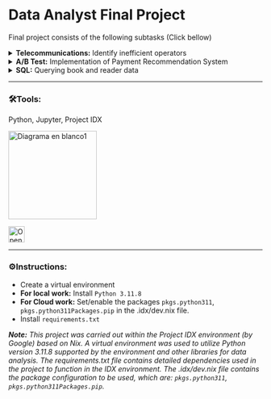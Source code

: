 # Data Analyst Final Project
Final project consists of the following subtasks (Click bellow)

<details>
  <summary><b>Telecommunications:</b> Identify inefficient operators</summary><br>

  <b>Business Type:</b> Virtual Telephony Service<br>
  
  <b>Description</b><br>
  Identify inefficient operators based on dropped calls and long wait times for incoming calls, and low number of outgoing calls; so that supervisors can make decisions regarding staff training and management to improve operational efficiency and customer satisfaction.
  
  <b>Process</b><br>
  <img src="https://github.com/ScinDBad/DA_proyecto_final/assets/153782475/abe0622c-7976-4ea1-b6d0-1f0d6d13abd5" alt="Diagrama en blanco8" width="500"><br>
</details>


<details>
  <summary><b>A/B Test:</b> Implementation of Payment Recommendation System</summary><br>
  
  <b>Business Type:</b> International Online Store<br>
  
  <b>Description</b><br>
  To test changes related to the introduction of an improved recommendation system, observe the feasibility of implementing the new system, and its conversion of purchases within the next 14 days.
  
  <b>Process</b><br>
  <img src="https://github.com/ScinDBad/DA_proyecto_final/assets/153782475/07f48332-0d35-4092-a97b-5838d036541c" alt="Diagrama en blanco8" width="500"><br>
</details>

<details>
  <summary><b>SQL:</b> Querying book and reader data</summary><br>
  
  <b>Business Type:</b> Digital Library Application Development Startup<br>
  
  <b>Description</b><br>
  Connect to a database of books, publishers, authors, and customer ratings and book reviews to generate a value proposition for a new product (book purchase and digital reading application) based on descriptive statistics, trending authors, publishers, titles, and reviews.
  
  <b>Process</b><br>
  <img src="https://github.com/ScinDBad/DA_proyecto_final/assets/153782475/70b10f4a-3c5e-4262-b091-136041aa5c84" alt="Diagrama en blanco8" width="500"><br>
</details>

___

### 🛠️Tools:<br>
Python, Jupyter, Project IDX

<img src="https://github.com/ScinDBad/gamEda/assets/153782475/b44447b0-2286-4c64-889c-1944c1c7e51c" alt="Diagrama en blanco1" width="175"><br>

<a href="https://idx.google.com/import?url=https://github.com/ScinDBad/DA_proyecto_final">
<picture>
  <source media="(prefers-color-scheme: dark)" srcset="https://cdn.idx.dev/btn/open_dark_32@2x.png">
  <source media="(prefers-color-scheme: light)" srcset="https://cdn.idx.dev/btn/open_light_32@2x.png">
  <img height="32" alt="Open in IDX" src="https://cdn.idx.dev/btn/open_purple_32@2x.png">
</picture>
</a>

___
### ⚙️Instructions:
- Create a virtual environment
- __For local work:__ Install `Python 3.11.8`
- __For Cloud work:__ Set/enable the packages `pkgs.python311`, `pkgs.python311Packages.pip` in the .idx/dev.nix file.
- Install `requirements.txt`

_**Note:**
This project was carried out within the Project IDX environment (by Google) based on Nix.
A virtual environment was used to utilize Python version 3.11.8 supported by the environment and other libraries for data analysis.
The requirements.txt file contains detailed dependencies used in the project to function in the IDX environment.
The .idx/dev.nix file contains the package configuration to be used, which are: `pkgs.python311`, `pkgs.python311Packages.pip`._
